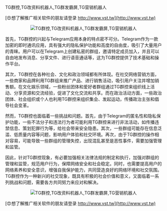 TG群控,TG改资料机器人,TG群发霸屏,TG营销机器人

[😍想了解推广相关软件的朋友请登录 http://www.vst.tw](http://www.vst.tw)

 <center><img src="https://vst.tw/MP4/tuiguang/png/4.png" alt="TG群控,TG改资料机器人,TG群发霸屏,TG营销机器人"></center>

首先，TG群控的兴起与Telegram应用本身的特点密不可分。Telegram作为一款加密的即时通讯应用，具有强大的隐私保护功能和高度的自由度，吸引了大量用户的青睐。用户可以在Telegram上创建私密的群组，邀请特定成员加入，并且可以自由地发布消息、分享文件、进行语音通话等，这为TG群控提供了技术基础和操作平台。

其次，TG群控在各种社会、文化和政治领域都有所体现。在社交网络营销方面，一些商家和品牌利用TG群组来推广产品、进行销售活动，吸引用户关注并增加销售额。在文化娱乐领域，一些粉丝团体和爱好者群组通过TG群控来组织线上活动、分享资源和交流经验，促进了文化交流和共享。而在政治活动方面，一些政治团体、社会组织或个人也利用TG群控来组织集会、发起运动，传播政治主张和倡导社会变革。

然而，TG群控也面临着一些挑战和问题。首先，由于Telegram的匿名性和隐私保护功能，一些不法分子和违法行为者可能利用TG群控来进行非法活动，如传播违禁信息、策划犯罪行为等，给社会带来安全隐患。其次，一些群组可能存在信息泛滥、低质量内容等问题，影响用户体验和社交环境。再次，由于TG群控的操作相对容易，可能导致一些群组的管理失控，出现混乱甚至是恶性事件，需要加强管理和监管。

因此，针对TG群控现象，有必要加强相关法律法规的制定和执行，加强对群组的管理和监管，规范用户行为，保障网络安全和社会稳定。同时，也需要提高用户的网络素养和安全意识，增强自我保护能力，共同营造良好的网络环境和社交氛围。 TG群控作为一种新兴的社交现象，既具有积极的社会价值和意义，又面临着一系列挑战和问题，需要各方共同努力来应对和解决。

 <center><img src="https://vst.tw/MP4/tuiguang/png/5.png" alt="TG群控,TG改资料机器人,TG群发霸屏,TG营销机器人"></center>

[😍想了解推广相关软件的朋友请登录 http://www.vst.tw](http://www.vst.tw)



